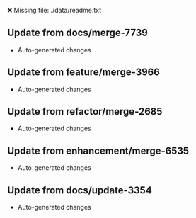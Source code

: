 ❌ Missing file: ./data/readme.txt

## Update from docs/merge-7739
- Auto-generated changes

## Update from feature/merge-3966
- Auto-generated changes

## Update from refactor/merge-2685
- Auto-generated changes

## Update from enhancement/merge-6535
- Auto-generated changes

## Update from docs/update-3354
- Auto-generated changes

